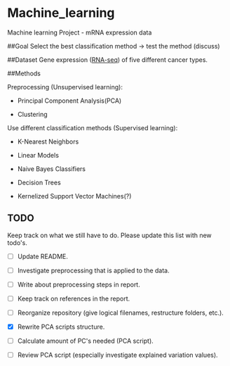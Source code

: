# Machine_learning
Machine learning Project - mRNA expression data

##Goal
Select the best classification method -> test the method (discuss)

##Dataset
Gene expression ([RNA-seq](https://archive.ics.uci.edu/ml/datasets/gene+expression+cancer+RNA-Seq#)) of five different cancer types.

##Methods
 
Preprocessing (Unsupervised learning):

- Principal Component Analysis(PCA)

- Clustering 

Use different classification methods (Supervised learning):

- K-Nearest Neighbors

- Linear Models

- Naive Bayes Classifiers

- Decision Trees

- Kernelized Support Vector Machines(?)

## TODO
Keep track on what we still have to do. Please update this list with new todo's. 

- [ ] Update README.
- [ ] Investigate preprocessing that is applied to the data.
- [ ] Write about preprocessing steps in report.
- [ ] Keep track on references in the report.
- [ ] Reorganize repository (give logical filenames, restructure folders, etc.).
- [x] Rewrite PCA scripts structure.
- [ ] Calculate amount of PC's needed (PCA script).
- [ ] Review PCA script (especially investigate explained variation values).

